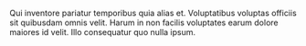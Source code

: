Qui inventore pariatur temporibus quia alias et.
Voluptatibus voluptas officiis sit quibusdam omnis velit.
Harum in non facilis voluptates earum dolore maiores id velit.
Illo consequatur quo nulla ipsum.